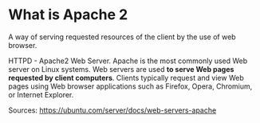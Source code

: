 # What is Apache 2
A way of serving requested resources of the client by the use of web browser.

HTTPD - Apache2 Web Server. Apache is the most commonly used Web server on Linux systems. Web servers are used **to serve Web pages requested by client computers**. Clients typically request and view Web pages using Web browser applications such as Firefox, Opera, Chromium, or Internet Explorer. 

Sources: https://ubuntu.com/server/docs/web-servers-apache
